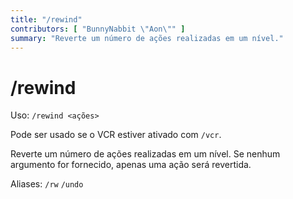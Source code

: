 ```yaml
---
title: "/rewind"
contributors: [ "BunnyNabbit \"Aon\"" ]
summary: "Reverte um número de ações realizadas em um nível."
---
```


# /rewind

Uso: `/rewind <ações>`

Pode ser usado se o VCR estiver ativado com `/vcr`.

Reverte um número de ações realizadas em um nível. Se nenhum argumento for fornecido, apenas uma ação será revertida.

Aliases: `/rw` `/undo`

